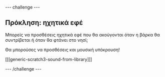 --- challenge ---

## Πρόκληση: ηχητικά εφέ

Μπορείς να προσθέσεις ηχητικά εφέ που θα ακούγονται όταν η βάρκα θα συντρίβεται ή όταν θα φτάνει στο νησί;

Θα μπορούσες να προσθέσεις και μουσική υπόκρουση!

[[[generic-scratch3-sound-from-library]]]

--- /challenge ---